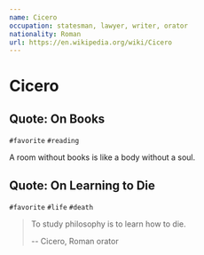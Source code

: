 ```yaml
---
name: Cicero
occupation: statesman, lawyer, writer, orator
nationality: Roman
url: https://en.wikipedia.org/wiki/Cicero
---
```


# Cicero

## Quote: On Books

`#favorite` `#reading`

A room without books is like a body without a soul.


## Quote: On Learning to Die

`#favorite` `#life` `#death`

> To study philosophy is to learn how to die.
>
> -- Cicero, Roman orator
